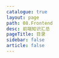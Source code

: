```yaml
---
catalogue: true
layout: page
path: 08.Frontend
desc: 前端知识汇总
pageTitle: 目录
sidebar: false
article: false
---
```


